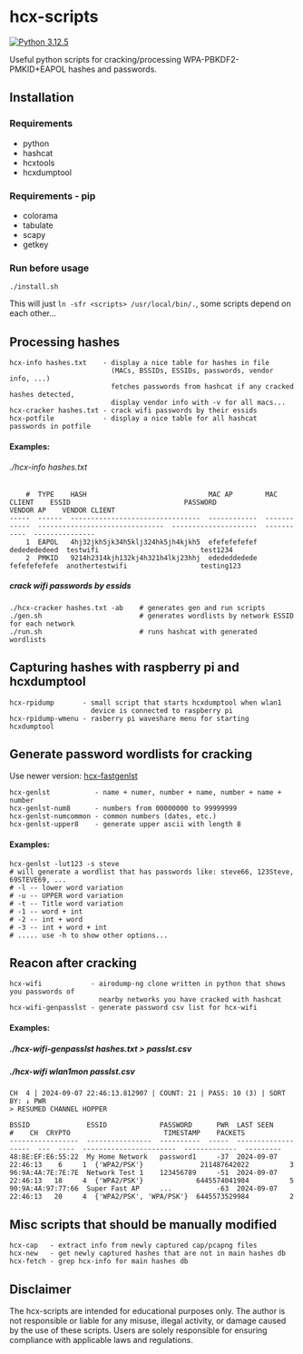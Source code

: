# hcx-scripts

[![Python 3.12.5](https://img.shields.io/badge/Python-3.12.5-yellow.svg)](http://www.python.org/download/)

Useful python scripts for cracking/processing WPA-PBKDF2-PMKID+EAPOL hashes and passwords.

## Installation

### Requirements
* python
* hashcat
* hcxtools
* hcxdumptool

### Requirements - pip
* colorama
* tabulate
* scapy
* getkey

### Run before usage
```
./install.sh
```
This will just `ln -sfr <scripts> /usr/local/bin/.`, some scripts depend on each other...

## Processing hashes
```
hcx-info hashes.txt    - display a nice table for hashes in file
                         (MACs, BSSIDs, ESSIDs, passwords, vendor info, ...)
                         fetches passwords from hashcat if any cracked hashes detected,
                         display vendor info with -v for all macs...
hcx-cracker hashes.txt - crack wifi passwords by their essids
hcx-potfile            - display a nice table for all hashcat passwords in potfile
```

#### Examples:
###### ./hcx-info hashes.txt
```
    #  TYPE    HASH                              MAC AP        MAC CLIENT    ESSID                            PASSWORD               VENDOR AP    VENDOR CLIENT
-----  ------  --------------------------------  ------------  ------------  -------------------------------  ---------------------  -----------  ---------------
    1  EAPOL   4hj32jkh5jk34h5klj324hk5jh4kjkh5  efefefefefef  dededededeed  testwifi                         test1234
    2  PMKID   9214h2314kjh132kj4h321h4lkj23hhj  edededdedede  fefefefefefe  anothertestwifi                  testing123
```

##### crack wifi passwords by essids
```
./hcx-cracker hashes.txt -ab    # generates gen and run scripts
./gen.sh                        # generates wordlists by network ESSID for each network
./run.sh                        # runs hashcat with generated wordlists
```

## Capturing hashes with raspberry pi and hcxdumptool
```
hcx-rpidump       - small script that starts hcxdumptool when wlan1
                    device is connected to raspberry pi
hcx-rpidump-wmenu - rasberry pi waveshare menu for starting hcxdumptool
```

## Generate password wordlists for cracking
Use newer version: [hcx-fastgenlst](https://github.com/0000xFFFF/hcx-fastgenlst)

```
hcx-genlst           - name + numer, number + name, number + name + number
hcx-genlst-num8      - numbers from 00000000 to 99999999
hcx-genlst-numcommon - common numbers (dates, etc.)
hcx-genlst-upper8    - generate upper ascii with length 8
```

#### Examples:
```
hcx-genlst -lut123 -s steve
# will generate a wordlist that has passwords like: steve66, 123Steve, 69STEVE69, ...
# -l -- lower word variation
# -u -- UPPER word variation
# -t -- Title word variation
# -1 -- word + int
# -2 -- int + word
# -3 -- int + word + int
# ..... use -h to show other options...
```

## Reacon after cracking
```
hcx-wifi            - airodump-ng clone written in python that shows you passwords of
                      nearby networks you have cracked with hashcat
hcx-wifi-genpasslst - generate password csv list for hcx-wifi
```

#### Examples:
##### ./hcx-wifi-genpasslst hashes.txt > passlst.csv
##### ./hcx-wifi wlan1mon passlst.csv
```
CH  4 | 2024-09-07 22:46:13.812907 | COUNT: 21 | PASS: 10 (3) | SORT BY: ↓ PWR
> RESUMED CHANNEL HOPPER

BSSID              ESSID             PASSWORD      PWR  LAST SEEN              #    CH  CRYPTO                       TIMESTAMP    PACKETS
-----------------  ----------------  ----------  -----  -------------------  ---  ----  -----------------------  -------------  ---------
48:8E:EF:E6:55:22  My Home Network   password1     -37  2024-09-07 22:46:13    6     1  {'WPA2/PSK'}              211487642022          3
96:9A:4A:7E:7E:7E  Network Test 1    123456789     -51  2024-09-07 22:46:13   18     4  {'WPA2/PSK'}             6445574041984          5
90:9A:4A:97:77:66  Super Fast AP     ...           -63  2024-09-07 22:46:13   20     4  {'WPA2/PSK', 'WPA/PSK'}  6445573529984          2
```

## Misc scripts that should be manually modified
```
hcx-cap   - extract info from newly captured cap/pcapng files
hcx-new   - get newly captured hashes that are not in main hashes db
hcx-fetch - grep hcx-info for main hashes db
```

## Disclaimer
The hcx-scripts are intended for educational purposes only.
The author is not responsible or liable for any misuse, illegal activity, or damage caused by the use of these scripts.
Users are solely responsible for ensuring compliance with applicable laws and regulations.
